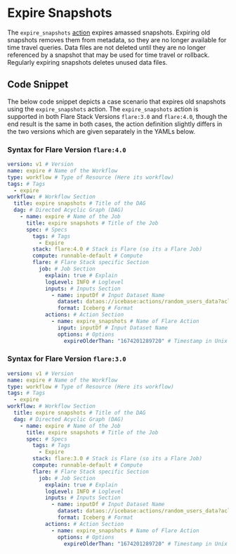 # Expire Snapshots


<!-- > Supported in both Flare Stack Versions `flare:3.0` and `flare:4.0`.
>  -->

The `expire_snapshots` [action](/resources/stacks/flare/configurations/#expire_snapshots) expires amassed snapshots. Expiring old snapshots removes them from metadata, so they are no longer available for time travel queries. Data files are not deleted until they are no longer referenced by a snapshot that may be used for time travel or rollback. Regularly expiring snapshots deletes unused data files.

## Code Snippet

The below code snippet depicts a case scenario that expires old snapshots using the `expire_snapshots` action. The `expire_snapshots` action is supported in both Flare Stack Versions `flare:3.0` and `flare:4.0`, though the end result is the same in both cases, the action definition slightly differs in the two versions which are given separately in the YAMLs below.

### **Syntax for Flare Version `flare:4.0`**

```yaml
version: v1 # Version
name: expire # Name of the Workflow
type: workflow # Type of Resource (Here its workflow)
tags: # Tags
  - expire
workflow: # Workflow Section
  title: expire snapshots # Title of the DAG
  dag: # Directed Acyclic Graph (DAG)
    - name: expire # Name of the Job
      title: expire snapshots # Title of the Job
      spec: # Specs
        tags: # Tags
          - Expire
        stack: flare:4.0 # Stack is Flare (so its a Flare Job)
        compute: runnable-default # Compute
        flare: # Flare Stack specific Section
          job: # Job Section
            explain: true # Explain
            logLevel: INFO # Loglevel
            inputs: # Inputs Section
              - name: inputDf # Input Dataset Name
                dataset: dataos://icebase:actions/random_users_data?acl=rw # Input UDL
                format: Iceberg # Format
            actions: # Action Section
              - name: expire_snapshots # Name of Flare Action
                input: inputDf # Input Dataset Name
                options: # Options
                  expireOlderThan: "1674201289720" # Timestamp in Unix Format (All snapshots older than the timestamp are expired)
```

### **Syntax for Flare Version `flare:3.0`**

```yaml
version: v1 # Version
name: expire # Name of the Workflow
type: workflow # Type of Resource (Here its workflow)
tags: # Tags
  - expire
workflow: # Workflow Section
  title: expire snapshots # Title of the DAG
  dag: # Directed Acyclic Graph (DAG)
    - name: expire # Name of the Job
      title: expire snapshots # Title of the Job
      spec: # Specs
        tags: # Tags
          - Expire
        stack: flare:3.0 # Stack is Flare (so its a Flare Job)
        compute: runnable-default # Compute
        flare: # Flare Stack specific Section
          job: # Job Section
            explain: true # Explain
            logLevel: INFO # Loglevel
            inputs: # Inputs Section
              - name: inputDf # Input Dataset Name
                dataset: dataos://icebase:actions/random_users_data?acl=rw # Input UDL
                format: Iceberg # Format
            actions: # Action Section
              - name: expire_snapshots # Name of Flare Action
                options: # Options
                  expireOlderThan: "1674201289720" # Timestamp in Unix Format (All snapshots older than the timestamp are expired)
```